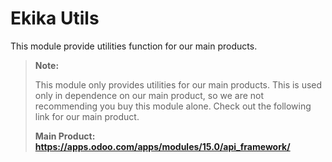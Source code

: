 # Ekika Utils

This module provide utilities function for our main products.

> **Note:**
>
> This module only provides utilities for our main products. This is used only in dependence on our main product, so we are not recommending you buy this module alone. Check out the following link for our main product.
>
> **Main Product: https://apps.odoo.com/apps/modules/15.0/api_framework/**

